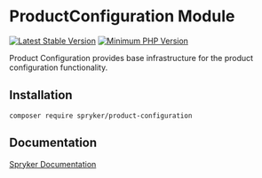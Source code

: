 # ProductConfiguration Module
[![Latest Stable Version](https://poser.pugx.org/spryker/product-configuration/v/stable.svg)](https://packagist.org/packages/spryker/product-configuration)
[![Minimum PHP Version](https://img.shields.io/badge/php-%3E%3D%207.4-8892BF.svg)](https://php.net/)

Product Configuration provides base infrastructure for the product configuration functionality.

## Installation

```
composer require spryker/product-configuration
```

## Documentation

[Spryker Documentation](https://academy.spryker.com/developing_with_spryker/module_guide/modules.html)
